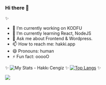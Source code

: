 ### Hi there 👋
✨

- 🔭 I’m currently working on KODFU
- 🌱 I’m currently learning React, NodeJS
- 💬 Ask me about Frontend & Wordpress.
- 📫 How to reach me: hakki.app
- 😄 Pronouns: human
- ⚡ Fun fact: ooooO

✨
![My Stats - Hakkı Cengiz](https://github-readme-stats.vercel.app/api?username=hkkcngz&show_icons=true&theme=tokyonight)
✨
[![Top Langs](https://github-readme-stats.vercel.app/api/top-langs/?username=hkkcngz&layout=compact)](https://github.com/hkkcngz/github-readme-stats)
✨

![](https://komarev.com/ghpvc/?username=hkkcngz)
